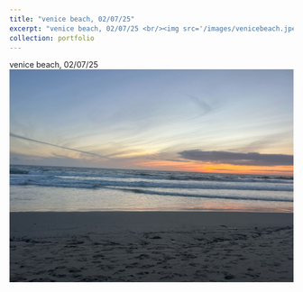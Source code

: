 ```yaml
---
title: "venice beach, 02/07/25"
excerpt: "venice beach, 02/07/25 <br/><img src='/images/venicebeach.jpeg'>"
collection: portfolio
---
```


venice beach, 02/07/25 <br/><img src='/images/venicebeach.jpeg'>
